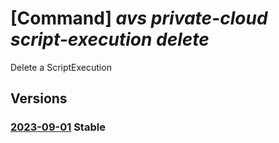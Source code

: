 # [Command] _avs private-cloud script-execution delete_

Delete a ScriptExecution

## Versions

### [2023-09-01](/Resources/mgmt-plane/L3N1YnNjcmlwdGlvbnMve30vcmVzb3VyY2Vncm91cHMve30vcHJvdmlkZXJzL21pY3Jvc29mdC5hdnMvcHJpdmF0ZWNsb3Vkcy97fS9zY3JpcHRleGVjdXRpb25zL3t9/2023-09-01.xml) **Stable**

<!-- mgmt-plane /subscriptions/{}/resourcegroups/{}/providers/microsoft.avs/privateclouds/{}/scriptexecutions/{} 2023-09-01 -->

